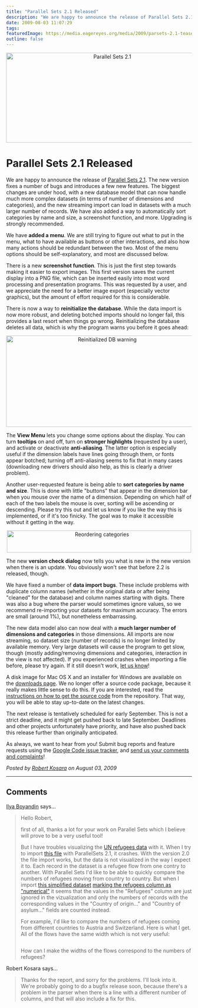 ```yaml
---
title: "Parallel Sets 2.1 Released"
description: "We are happy to announce the release of Parallel Sets 2.1. The new version fixes a number of bugs and introduces a few new features. The biggest changes are under hood, with a new database model that can now handle much more complex datasets (in terms of number of dimensions and categories), and the new streaming import can load in datasets with a much larger number of records. We have also added a way to automatically sort categories by name and size, a screenshot function, and more. Upgrading is strongly recommended."
date: 2009-08-03 11:07:29
tags: 
featuredImage: https://media.eagereyes.org/media/2009/parsets-2.1-teaser.png
outline: false
---
```


<p align="center"><img src="https://media.eagereyes.org/media/2009/parsets-2.1-teaser.png" border="0" alt="Parallel Sets 2.1" width="560" height="243" /></p>

# Parallel Sets 2.1 Released

We are happy to announce the release of <a href="http://eagereyes.org/parallel-sets">Parallel Sets 2.1</a>. The new version fixes a number of bugs and introduces a few new features. The biggest changes are under hood, with a new database model that can now handle much more complex datasets (in terms of number of dimensions and categories), and the new streaming import can load in datasets with a much larger number of records. We have also added a way to automatically sort categories by name and size, a screenshot function, and more. Upgrading is strongly recommended.

We have <strong>added a menu</strong>. We are still trying to figure out what to put in the menu, what to have available as buttons or other interactions, and also how many actions should be redundant between the two. Most of the menu options should be self-explanatory, and most are discussed below.

There is a new <strong>screenshot function</strong>. This is just the first step towards making it easier to export images. This first version saves the current display into a PNG file, which can be inserted easily into most word processing and presentation programs. This was requested by a user, and we appreciate the need for a better image export (especially vector graphics), but the amount of effort required for this is considerable.

There is now a way to <strong>reinitialize the database</strong>. While the data import is now more robust, and deleting botched imports should no longer fail, this provides a last resort when things go wrong. Reinitializing the database deletes all data, which is why the program warns you before it goes ahead:

<p style="text-align: center;"><img src="https://media.eagereyes.org/media/2009/parsets-reinit-db.png" border="0" alt="Reinitialized DB warning" width="533" height="247" /></p>
The <strong>View Menu</strong> lets you change some options about the display. You can turn <strong>tooltips</strong> on and off, turn on <strong>stronger highlights</strong> (requested by a user), and activate or deactivate <strong>anti-aliasing</strong>. The latter option is especially useful if the dimension labels have lines going through them, or fonts appear botched; turning off anti-aliasing seems to fix that in many cases (downloading new drivers should also help, as this is clearly a driver problem).

Another user-requested feature is being able to <strong>sort categories by name and size</strong>. This is done with little "buttons" that appear in the dimension bar when you mouse over the name of a dimension. Depending on which half of each of the two labels the mouse is over, sorting will be ascending or descending. Please try this out and let us know if you like the way this is implemented, or if it's too finicky. The goal was to make it accessible without it getting in the way.

<p style="text-align: center;"><img src="https://media.eagereyes.org/media/2009/parsets-reorder.png" border="0" alt="Reordering categories" width="500" height="60" /></p>
The new <strong>version check dialog</strong> now tells you what is new in the new version when there is an update. You obviously won't see that before 2.2 is released, though.

We have fixed a number of <strong>data import bugs</strong>. These include problems with duplicate column names (whether in the original data or after being "cleaned" for the database) and column names starting with digits. There was also a bug where the parser would sometimes ignore values, so we recommend re-importing your datasets for maximum accuracy. The errors are small (around 1%), but nonetheless embarrassing.

The new data model also can now deal with a <strong>much larger number of dimensions and categories</strong> in those dimensions. All imports are now streaming, so dataset size (number of records) is no longer limited by available memory. Very large datasets will cause the program to get slow, though (mostly adding/removing dimensions and categories, interaction in the view is not affected). If you experienced crashes when importing a file before, please try again. If it still doesn't work, <a href="http://eagereyes.org/contact">let us know</a>!

A disk image for Mac OS X and an installer for Windows are available on the&nbsp;<a href="http://code.google.com/p/parsets/downloads/list">downloads page</a>. We no longer offer a source code package, because it really makes little sense to do this. If you are interested, read the <a href="http://code.google.com/p/parsets/wiki/SourceCodeAccess">instructions on how to get the source code</a> from the repository. That way, you will be able to stay up-to-date on the latest changes.

The next release is tentatively scheduled for early September. This is not a strict deadline, and it might get pushed back to late September. Deadlines and other projects unfortunately have priority, and have also pushed back this release further than originally anticipated.

As always, we want to hear from you! Submit bug reports and feature requests using the <a href="http://code.google.com/p/parsets/issues/list">Google Code issue tracker</a>, and <a href="http://eagereyes.org/contact">send us your comments and complaints</a>!


_Posted by <a href="/about">Robert Kosara</a> on August 03, 2009_


<aside class="comments">

---
## Comments

<a href="http://www.boyandi.net" rel="nofollow noopener" target="_blank">Ilya Boyandin</a> says…
>	<p>Hello Robert,</p>
>	<p>first of all, thanks a lot for your work on Parallel Sets which I believe will prove to be a very useful tool!</p>
>	<p>But I have troubles visualizing the <a href="http://data.un.org/Data.aspx?q=refugees&amp;d=UNHCR&amp;f=indID:Type-Ref&amp;c=0,1,2,3,4,5,6&amp;s=yr:desc,asyEngName:asc,oriEngName:asc&amp;v=1">UN refugees data</a> with it. When I try to import <a href="http://dl.getdropbox.com/u/872077/parsets/refugees_2006-2008.csv">this file</a> with ParallelSets 2.1, it crashes. With the version 2.0 the file import works, but the data is not visualized in the way I expect it to. Each record in the dataset is a refugee flow from one contry to another. With Parallel Sets I'd like to be able to quickly compare the numbers of refugees moving from country to country. But when I import <a href="http://dl.getdropbox.com/u/872077/parsets/only_refugees_2008.csv">this simplified dataset</a> <a href="http://dl.getdropbox.com/u/872077/parsets/csv_import.png">marking the refugees column as "numerical"</a> it seems that the values in the "Refugees" column are just ignored in the vizualization and only the numbers of records with the corresponding values in the "Country of origin..." and "Country of asylum..." fields are counted instead.</p>
>	<p>For example, I'd like to compare the numbers of refugees coming from different countries to Austria and Switzerland. Here is what I get. All of the flows have the same width which is not very useful:</p>
>	<p align="center"><img src="http://dl.getdropbox.com/u/872077/parsets/at_vs_schw.png" alt="" /></p>
>	<p>How can I make the widths of the flows correspond to the numbers of refugees?</p>

Robert Kosara says…
>	<p>Thanks for the report, and sorry for the problems. I'll look into it. We're probably going to do a bugfix release soon, because there's a problem in the parser when there is a line with a different number of columns, and that will also include a fix for this.</p>

</aside>

